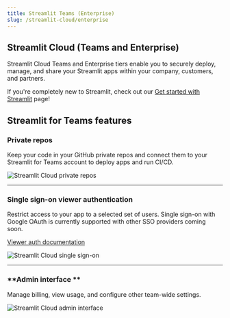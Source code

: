 ```yaml
---
title: Streamlit Teams (Enterprise)
slug: /streamlit-cloud/enterprise
---
```


## Streamlit Cloud (Teams and Enterprise)

Streamlit Cloud Teams and Enterprise tiers enable you to securely deploy, manage, and share your Streamlit apps within your company, customers, and partners.

<Note>

If you're completely new to Streamlit, check out our [Get started with Streamlit](/library/get-started) page!

</Note>

## Streamlit for Teams features

### Private repos

Keep your code in your GitHub private repos and connect them to your Streamlit for Teams account to deploy apps and run CI/CD.

![Streamlit Cloud private repos](/images/private_repos.png)

---

### Single sign-on viewer authentication

Restrict access to your app to a selected set of users. Single sign-on with Google OAuth is currently supported with other SSO providers coming soon.

[Viewer auth documentation](https://www.notion.so/Configuring-Viewer-Auth-with-Single-Sign-On-761add6d20af4e9c9726a5b93542ef61)

![Streamlit Cloud single sign-on](/images/sso.png)

---
### **Admin interface **

Manage billing, view usage, and configure other team-wide settings.

![Streamlit Cloud admin interface](/images/admin_interface.png)